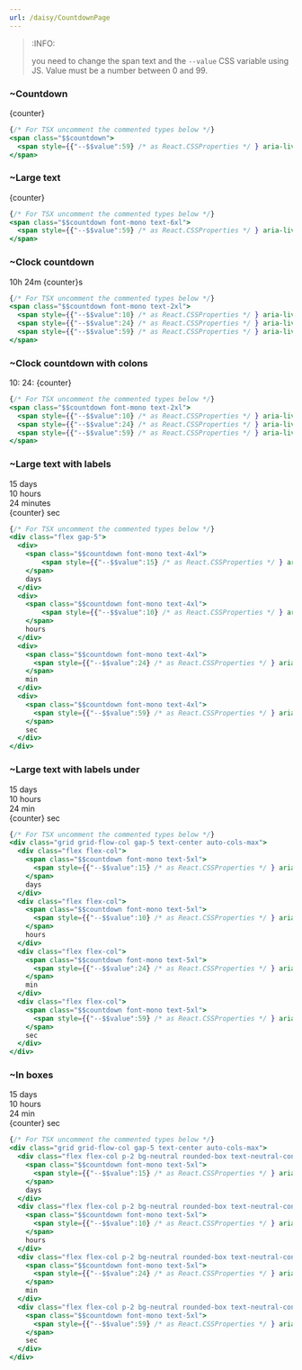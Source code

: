```yaml
---
url: /daisy/CountdownPage
---
```






> :INFO:
>
> you need to change the span text and the `--value` CSS variable using JS. Value must be a number between 0 and 99.

### ~Countdown
<span class="countdown">
  <span style="--value:{counter};" aria-live="polite" aria-label="{counter}">{counter}</span>
</span>


```jsx
{/* For TSX uncomment the commented types below */}
<span class="$$countdown">
  <span style={{"--$$value":59} /* as React.CSSProperties */ } aria-live="polite" aria-label={counter}>59</span>
</span>
```


### ~Large text
<span class="countdown font-mono text-6xl">
  <span style="--value:{counter};" aria-live="polite" aria-label="{counter}">{counter}</span>
</span>


```jsx
{/* For TSX uncomment the commented types below */}
<span class="$$countdown font-mono text-6xl">
  <span style={{"--$$value":59} /* as React.CSSProperties */ } aria-live="polite" aria-label={counter}>59</span>
</span>
```


### ~Clock countdown
<span class="font-mono text-2xl countdown">
  <span style="--value:10;" aria-live="polite" aria-label="10">10</span>h
  <span style="--value:24;" aria-live="polite" aria-label="24">24</span>m
  <span style="--value:{counter};" aria-live="polite" aria-label="{counter}">{counter}</span>s
</span>


```jsx
{/* For TSX uncomment the commented types below */}
<span class="$$countdown font-mono text-2xl">
  <span style={{"--$$value":10} /* as React.CSSProperties */ } aria-live="polite" aria-label={counter}>10</span>h
  <span style={{"--$$value":24} /* as React.CSSProperties */ } aria-live="polite" aria-label={counter}>24</span>m
  <span style={{"--$$value":59} /* as React.CSSProperties */ } aria-live="polite" aria-label={counter}>59</span>s
</span>
```


### ~Clock countdown with colons
<span class="font-mono text-2xl countdown">
  <span style="--value:10;" aria-live="polite" aria-label="10">10</span>:
  <span style="--value:24;" aria-live="polite" aria-label="24">24</span>:
  <span style="--value:{counter};" aria-live="polite" aria-label="{counter}">{counter}</span>
</span>


```jsx
{/* For TSX uncomment the commented types below */}
<span class="$$countdown font-mono text-2xl">
  <span style={{"--$$value":10} /* as React.CSSProperties */ } aria-live="polite" aria-label={counter}>10</span>:
  <span style={{"--$$value":24} /* as React.CSSProperties */ } aria-live="polite" aria-label={counter}>24</span>:
  <span style={{"--$$value":59} /* as React.CSSProperties */ } aria-live="polite" aria-label={counter}>59</span>
</span>
```


### ~Large text with labels
<div class="flex gap-5">
  <div>
    <span class="font-mono text-4xl countdown">
      <span style="--value:15;" aria-live="polite" aria-label="15">15</span>
    </span>
    days
  </div>
  <div>
    <span class="font-mono text-4xl countdown">
      <span style="--value:10;" aria-live="polite" aria-label="10">10</span>
    </span>
    hours
  </div>
  <div>
    <span class="font-mono text-4xl countdown">
      <span style="--value:24;" aria-live="polite" aria-label="24">24</span>
    </span>
    minutes
  </div>
  <div>
    <span class="font-mono text-4xl countdown">
      <span style="--value:{counter};" aria-live="polite" aria-label="{counter}">{counter}</span>
    </span>
    sec
  </div>
</div>


```jsx
{/* For TSX uncomment the commented types below */}
<div class="flex gap-5">
  <div>
    <span class="$$countdown font-mono text-4xl">
        <span style={{"--$$value":15} /* as React.CSSProperties */ } aria-live="polite" aria-label={counter}>15</span>
    </span>
    days
  </div>
  <div>
    <span class="$$countdown font-mono text-4xl">
        <span style={{"--$$value":10} /* as React.CSSProperties */ } aria-live="polite" aria-label={counter}>10</span>
    </span>
    hours
  </div>
  <div>
    <span class="$$countdown font-mono text-4xl">
      <span style={{"--$$value":24} /* as React.CSSProperties */ } aria-live="polite" aria-label={counter}>24</span>
    </span>
    min
  </div>
  <div>
    <span class="$$countdown font-mono text-4xl">
      <span style={{"--$$value":59} /* as React.CSSProperties */ } aria-live="polite" aria-label={counter}>59</span>
    </span>
    sec
  </div>
</div>
```


### ~Large text with labels under
<div class="grid grid-flow-col gap-5 text-center auto-cols-max">
  <div class="flex flex-col">
    <span class="font-mono text-5xl countdown">
      <span style="--value:15;" aria-live="polite" aria-label="15">15</span>
    </span>
    days
  </div>
  <div class="flex flex-col">
    <span class="font-mono text-5xl countdown">
      <span style="--value:10;" aria-live="polite" aria-label="10">10</span>
    </span>
    hours
  </div>
  <div class="flex flex-col">
    <span class="font-mono text-5xl countdown">
      <span style="--value:24;" aria-live="polite" aria-label="24">24</span>
    </span>
    min
  </div>
  <div class="flex flex-col">
    <span class="font-mono text-5xl countdown">
      <span style="--value:{counter};" aria-live="polite" aria-label="{counter}">{counter}</span>
    </span>
    sec
  </div>
</div>


```jsx
{/* For TSX uncomment the commented types below */}
<div class="grid grid-flow-col gap-5 text-center auto-cols-max">
  <div class="flex flex-col">
    <span class="$$countdown font-mono text-5xl">
      <span style={{"--$$value":15} /* as React.CSSProperties */ } aria-live="polite" aria-label={counter}>15</span>
    </span>
    days
  </div>
  <div class="flex flex-col">
    <span class="$$countdown font-mono text-5xl">
      <span style={{"--$$value":10} /* as React.CSSProperties */ } aria-live="polite" aria-label={counter}>10</span>
    </span>
    hours
  </div>
  <div class="flex flex-col">
    <span class="$$countdown font-mono text-5xl">
      <span style={{"--$$value":24} /* as React.CSSProperties */ } aria-live="polite" aria-label={counter}>24</span>
    </span>
    min
  </div>
  <div class="flex flex-col">
    <span class="$$countdown font-mono text-5xl">
      <span style={{"--$$value":59} /* as React.CSSProperties */ } aria-live="polite" aria-label={counter}>59</span>
    </span>
    sec
  </div>
</div>
```


### ~In boxes
<div class="grid grid-flow-col gap-5 text-center auto-cols-max">
  <div class="flex flex-col p-2 bg-neutral rounded-box text-neutral-content">
    <span class="font-mono text-5xl countdown">
      <span style="--value:15;" aria-live="polite" aria-label="15">15</span>
    </span>
    days
  </div>
  <div class="flex flex-col p-2 bg-neutral rounded-box text-neutral-content">
    <span class="font-mono text-5xl countdown">
      <span style="--value:10;" aria-live="polite" aria-label="10">10</span>
    </span>
    hours
  </div>
  <div class="flex flex-col p-2 bg-neutral rounded-box text-neutral-content">
    <span class="font-mono text-5xl countdown">
      <span style="--value:24;" aria-live="polite" aria-label="24">24</span>
    </span>
    min
  </div>
  <div class="flex flex-col p-2 bg-neutral rounded-box text-neutral-content">
    <span class="font-mono text-5xl countdown">
      <span style="--value:{counter};" aria-live="polite" aria-label="{counter}">{counter}</span>
    </span>
    sec
  </div>
</div>


```jsx
{/* For TSX uncomment the commented types below */}
<div class="grid grid-flow-col gap-5 text-center auto-cols-max">
  <div class="flex flex-col p-2 bg-neutral rounded-box text-neutral-content">
    <span class="$$countdown font-mono text-5xl">
      <span style={{"--$$value":15} /* as React.CSSProperties */ } aria-live="polite" aria-label={counter}>15</span>
    </span>
    days
  </div>
  <div class="flex flex-col p-2 bg-neutral rounded-box text-neutral-content">
    <span class="$$countdown font-mono text-5xl">
      <span style={{"--$$value":10} /* as React.CSSProperties */ } aria-live="polite" aria-label={counter}>10</span>
    </span>
    hours
  </div>
  <div class="flex flex-col p-2 bg-neutral rounded-box text-neutral-content">
    <span class="$$countdown font-mono text-5xl">
      <span style={{"--$$value":24} /* as React.CSSProperties */ } aria-live="polite" aria-label={counter}>24</span>
    </span>
    min
  </div>
  <div class="flex flex-col p-2 bg-neutral rounded-box text-neutral-content">
    <span class="$$countdown font-mono text-5xl">
      <span style={{"--$$value":59} /* as React.CSSProperties */ } aria-live="polite" aria-label={counter}>59</span>
    </span>
    sec
  </div>
</div>
```
